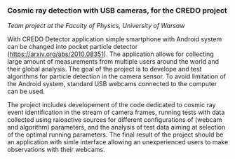 ### Cosmic ray detection with USB cameras, for the CREDO project
*Team project at the Faculty of Physics, University of Warsaw*

With CREDO Detector application simple smartphone with Android system can be changed into pocket particle detector (https://arxiv.org/abs/2010.08351). The application allows for collecting large amount of measurements from multiple users around the world and their global analysis. The goal of the project is to develope and test algorithms for particle detection in the camera sensor. To avoid limitation of the Android system, standard USB webcams connected to the computer can be used.  

The project includes developement of the code dedicated to cosmic ray event identification in the stream of camera frames, running tests with data collected using raioactive sources for different configurations of (webcam and algorithm) parameters, and the analysis of test data aiming at selection of the optimal running parameters. The final result of the project should be an application with simle interface allowing an unexperienced users to make observations with their webcams.



